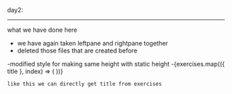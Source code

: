 day2:
______________________________________________________

what we have done here 
- we have again taken leftpane and rightpane together 
- deleted those files that are created before 

-modified style for making same height with static height 
-{exercises.map(({ title }, index) => (
                <ListItem key={index} button>
                  <ListItemText primary={title} />
                </ListItem>
              ))}

    like this we can directly get title from exercises